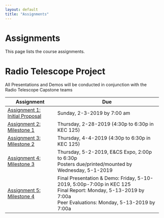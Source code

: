 ```yaml
---
layout: default
title: "Assignments"
---
```


# Assignments

This page lists the course assignments.

# Radio Telescope Project
All Presentations and Demos will be conducted in conjunction with the Radio Telescope Capstone teams

Assignment | Due
---------- | ---
[Assignment 1: Initial Proposal](assign01.html) | Sunday, 2-3-2019 by 7:00 am
[Assignment 2: Milestone 1](assign02.html) | Thursday, 2-28-2019 (4:30p to 6:30p in KEC 125)
[Assignment 3: Milestone 2](assign03.html) | Thursday, 4-4-2019 (4:30p to 6:30p in KEC 125)
[Assignment 4: Milestone 3](assign04.html) | Thursday, 5-2-2019, E&CS Expo, 2:00p to 6:30p<br>Posters due/printed/mounted by Wednesday, 5-1-2019
[Assignment 5: Milestone 4](assign05.html) | Final Presentation & Demo: Friday, 5-10-2019, 5:00p-7:00p in KEC 125<br>Final Report: Monday, 5-13-2019 by 7:00a<br>Peer Evaluations: Monday, 5-13-2019 by 7:00a

<!-- vim:set wrap: -->
<!-- vim:set linebreak: -->
<!-- vim:set nolist: -->
